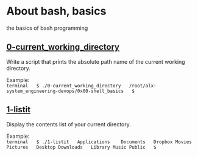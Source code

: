 # About bash, basics
the basics of bash programming

## [0-current_working_directory](0-current_working_directory "Working directory")
Write a script that prints the absolute path name of the current working directory.

Example:  
	```terminal  
	$ ./0-current_working_directory  
	/root/alx-system_engineering-devops/0x00-shell_basics  
	$  
	```
## [1-listit](1-listit "List the content of this repository")
Display the contents list of your current directory.

Example:  
	```terminal  
	$ ./1-listit  
	Applications    Documents   Dropbox Movies Pictures  
	Desktop Downloads   Library Music Public  
	$  
	```

